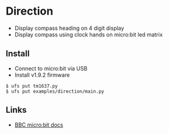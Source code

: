 # Direction

* Display compass heading on 4 digit display
* Display compass using clock hands on micro:bit led matrix

## Install

* Connect to micro:bit via USB
* Install v1.9.2 firmware

```
$ ufs put tm1637.py
$ ufs put examples/direction/main.py
```

## Links

* [BBC micro:bit docs](https://microbit-micropython.readthedocs.io/en/latest/tutorials/direction.html)
